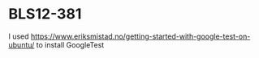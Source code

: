 # BLS12-381

I used https://www.eriksmistad.no/getting-started-with-google-test-on-ubuntu/ to install GoogleTest